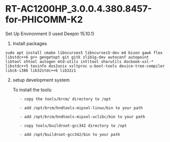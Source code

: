 # RT-AC1200HP_3.0.0.4.380.8457-for-PHICOMM-K2

Set Up Environment (I used Deepin 15.10.1)
  1. Install packages
  
    sudo apt install cmake libncurses5 libncurses5-dev m4 bison gawk flex libstdc++6 g++ gengetopt git gitk zlib1g-dev autoconf autopoint libtool shtool autogen mtd-utils intltool sharutils docbook-xsl-* libstdc++5 texinfo dos2unix xsltproc u-boot-tools device-tree-compiler libc6-i386 lib32stdc++6 lib32z1

  2. setup development system
  
    	To install the tools:

	    	- copy the tools/brcm/ directory to /opt

		    - add /opt/brcm/hndtools-mipsel-linux/bin to your path

		    - add /opt/brcm/hndtools-mipsel-uclibc/bin to your path

	    	- copy tools/buildroot-gcc342 directory to /opt

		    - add /opt/buildroot-gcc342/bin to your path
